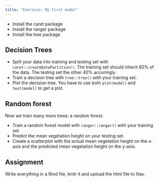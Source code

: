 ```yaml
---
title: "Exersice: My first model"
---
```


* Install the caret package
* Install the ranger package
* Install the tree package

## Decision Trees

* Split your data into training and testing set with `caret::createDataPartition()`. The training set should inherit 60% of the data. The testing set the other 40% accoringly.
* Train a decision tree with `tree::tree()` with your training set.
* Plot the decision tree. You have to use both `plot(model)` and `text(model)` to get a plot.


## Random forest


Now we train many more trees: a random forest.

* Train a random forest model with `ranger::ranger()` with your training set.
* Predict the mean vegetation height on your testing set.
* Create a scatterplot with the actual mean vegetation height on the x-axis and the predicted mean vegetation height on the y-axis.


## Assignment
Write everything in a Rmd file, knitr it and upload the html file to Ilias.



